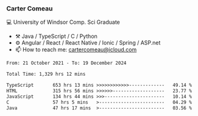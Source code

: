### Carter Comeau

💻 University of Windsor Comp. Sci Graduate

- ⚒️ Java / TypeScript / C / Python
- ⚙️ Angular / React / React Native / Ionic / Spring / ASP.net
- 📫 How to reach me: cartercomeau@icloud.com

<!--START_SECTION:waka-->

```txt
From: 21 October 2021 - To: 19 December 2024

Total Time: 1,329 hrs 12 mins

TypeScript       653 hrs 13 mins >>>>>>>>>>>>-------------   49.14 %
HTML             315 hrs 56 mins >>>>>>-------------------   23.77 %
JavaScript       134 hrs 44 mins >>>----------------------   10.14 %
C                57 hrs 5 mins   >------------------------   04.29 %
Java             47 hrs 17 mins  >------------------------   03.56 %
```

<!--END_SECTION:waka-->
